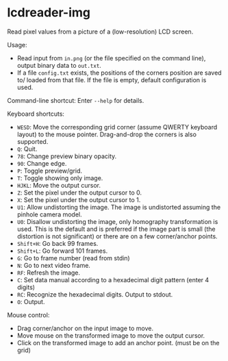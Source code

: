 # lcdreader-img

Read pixel values from a picture of a (low-resolution) LCD screen.

Usage:
* Read input from `in.png` (or the file specified on the command line),
  output binary data to `out.txt`.
* If a file `config.txt` exists, the positions of the corners position are saved to/
  loaded from that file. If the file is empty, default configuration is used.

Command-line shortcut: Enter `--help` for details.

Keyboard shortcuts:

* `WESD`: Move the corresponding grid corner (assume QWERTY keyboard layout) to the
  mouse pointer. Drag-and-drop the corners is also supported.
* `Q`: Quit.
* `78`: Change preview binary opacity.
* `90`: Change edge.
* `P`: Toggle preview/grid.
* `T`: Toggle showing only image.
* `HJKL`: Move the output cursor.
* `Z`: Set the pixel under the output cursor to 0.
* `X`: Set the pixel under the output cursor to 1.
* `U1`: Allow undistorting the image. The image is undistorted assuming the pinhole camera model.
* `U0`: Disallow undistorting the image, only homography transformation is used. This is the default and is preferred if the image part is small (the distortion is not significant) or there are on a few corner/anchor points.
* `Shift+H`: Go back 99 frames.
* `Shift+L`: Go forward 101 frames.
* `G`: Go to frame number (read from stdin)
* `N`: Go to next video frame.
* `RF`: Refresh the image.
* `C`: Set data manual according to a hexadecimal digit pattern (enter 4 digits)
* `RC`: Recognize the hexadecimal digits. Output to stdout.
* `O`: Output.

Mouse control:

* Drag corner/anchor on the input image to move.
* Move mouse on the transformed image to move the output cursor.
* Click on the transformed image to add an anchor point. (must be on the grid)
